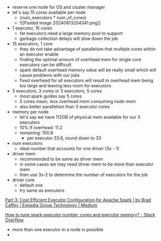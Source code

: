 - reserve one node for OS and cluster manager
- let's say 15 cores available per node
	- (num_executors * num_of_cores)
	- ![[Pasted image 20240813204341.png]]
- 1 executor, 15 cores
	- fat executors need a large memory pool to support
	- garbage collection delays will slow down the job
- 15 executors, 1 core
	- they do not take advantage of parallelism that multiple cores within an executor enable
	- finding the optimal amount of overhead mem for single core executors can be difficult
	- spark default overhead memory value will be really small which will cause problems with our jobs
	- fixed overhead for all executors will result in overhead mem being too large and leaving less room for executors
- 5 executors, 3 cores or 3 executors, 5 cores
	- most spark guides say 5 cores
	- 5 cores mean, less overhead mem consuming node mem
	- also better parallelism than 3 executor cores
- memory per node
	- let's say we have 112GB of physical mem available for our 3 executors
	- 10% if overhead: 11.2
	- remaining: 100.8
		- per executor 33.6, round down to 33
- num executors
	- ideal number that accounts for one driver (3x - 1)
- driver mem
	- recommended to be same as driver mem
	- in some cases we may need driver mem to be more than executor mem
	- then use 3x-2 to determine the number of executors for the job
- driver core
	-  default one
	- try same as executors

[Part 3: Cost Efficient Executor Configuration for Apache Spark | by Brad Caffey | Expedia Group Technology | Medium](https://medium.com/expedia-group-tech/part-3-efficient-executor-configuration-for-apache-spark-b4602929262)


[How to tune spark executor number, cores and executor memory? - Stack Overflow](https://stackoverflow.com/questions/37871194/how-to-tune-spark-executor-number-cores-and-executor-memory)
- more than one executor in a node is possible
- 